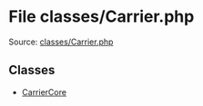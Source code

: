 File classes/Carrier.php
=========

Source: [classes/Carrier.php](https://github.com/PrestaShop/PrestaShop/blob/1.6.1.3/classes/Carrier.php)


Classes
-------

* [CarrierCore](class.CarrierCore.md)

